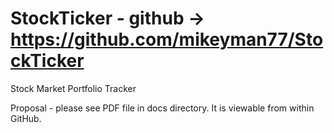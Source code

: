StockTicker - github -> https://github.com/mikeyman77/StockTicker
===========

Stock Market Portfolio Tracker

Proposal - please see PDF file in docs directory. It is viewable from within GitHub.